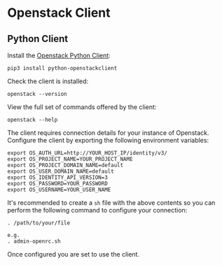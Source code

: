 # Openstack Client

## Python Client

Install the [Openstack Python Client](https://github.com/openstack/python-openstackclient):

```
pip3 install python-openstackclient
```

Check the client is installed:

```
openstack --version
```

View the full set of commands offered by the client:

```
openstack --help
```

The client requires connection details for your instance of Openstack. Configure the client by exporting the following environment variables:

```
export OS_AUTH_URL=http://YOUR_HOST_IP/identity/v3/
export OS_PROJECT_NAME=YOUR_PROJECT_NAME
export OS_PROJECT_DOMAIN_NAME=default
export OS_USER_DOMAIN_NAME=default
export OS_IDENTITY_API_VERSION=3
export OS_PASSWORD=YOUR_PASSWORD
export OS_USERNAME=YOUR_USER_NAME
```

It's recommended to create a `sh` file with the above contents so you can perform the following command to configure your connection:

```
. /path/to/your/file

e.g.
. admin-openrc.sh
```

Once configured you are set to use the client.